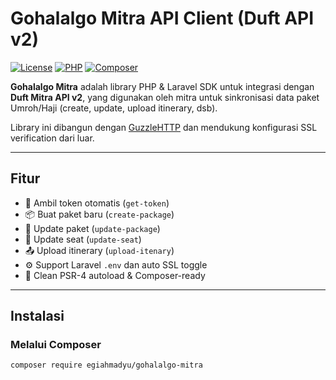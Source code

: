 # Gohalalgo Mitra API Client (Duft API v2)

[![License](https://img.shields.io/badge/license-MIT-green.svg)](LICENSE)
[![PHP](https://img.shields.io/badge/PHP-%3E%3D8.0-blue.svg)](https://www.php.net/)
[![Composer](https://img.shields.io/badge/Composer-supported-orange.svg)](https://getcomposer.org/)

**Gohalalgo Mitra** adalah library PHP & Laravel SDK untuk integrasi dengan **Duft Mitra API v2**, yang digunakan oleh mitra untuk sinkronisasi data paket Umroh/Haji (create, update, upload itinerary, dsb).

Library ini dibangun dengan [GuzzleHTTP](https://github.com/guzzle/guzzle) dan mendukung konfigurasi SSL verification dari luar.

---

## Fitur

- 🔐 Ambil token otomatis (`get-token`)
- 📦 Buat paket baru (`create-package`)
- 🧾 Update paket (`update-package`)
- 🎫 Update seat (`update-seat`)
- 📤 Upload itinerary (`upload-itenary`)
- ⚙️ Support Laravel `.env` dan auto SSL toggle
- 🧰 Clean PSR-4 autoload & Composer-ready

---

## Instalasi

### Melalui Composer
```bash
composer require egiahmadyu/gohalalgo-mitra
